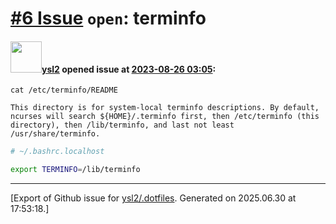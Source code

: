 # [\#6 Issue](https://github.com/ysl2/.dotfiles/issues/6) `open`: terminfo

#### <img src="https://avatars.githubusercontent.com/u/39717545?u=3a56d7b47e1688f70c83e440ba0835f8d24c43e3&v=4" width="50">[ysl2](https://github.com/ysl2) opened issue at [2023-08-26 03:05](https://github.com/ysl2/.dotfiles/issues/6):

```text
cat /etc/terminfo/README

This directory is for system-local terminfo descriptions. By default,
ncurses will search ${HOME}/.terminfo first, then /etc/terminfo (this
directory), then /lib/terminfo, and last not least /usr/share/terminfo.
```

```bash
# ~/.bashrc.localhost

export TERMINFO=/lib/terminfo
```




-------------------------------------------------------------------------------



[Export of Github issue for [ysl2/.dotfiles](https://github.com/ysl2/.dotfiles). Generated on 2025.06.30 at 17:53:18.]

